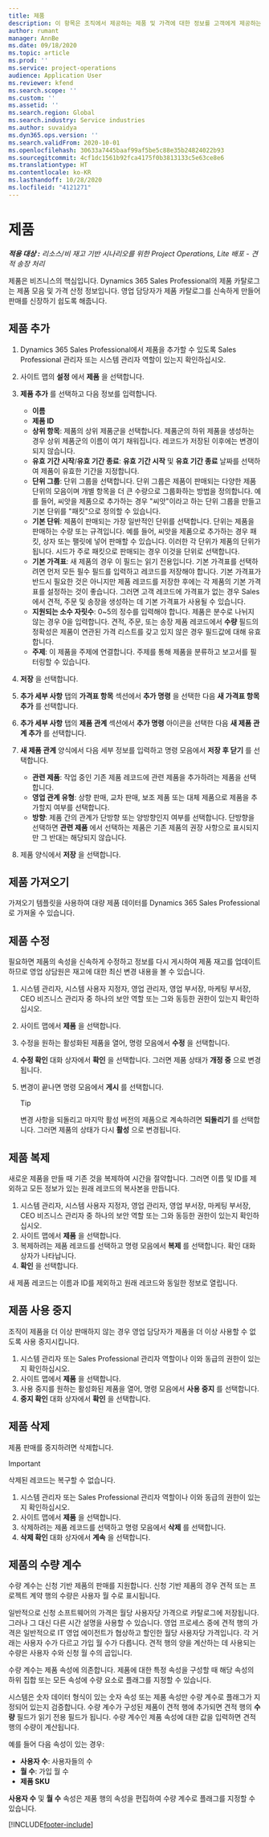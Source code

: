 ```yaml
---
title: 제품
description: 이 항목은 조직에서 제공하는 제품 및 가격에 대한 정보를 고객에게 제공하는 데 사용할 수 있는 제품 카탈로그에 대한 정보를 제공합니다.
author: rumant
manager: AnnBe
ms.date: 09/18/2020
ms.topic: article
ms.prod: ''
ms.service: project-operations
audience: Application User
ms.reviewer: kfend
ms.search.scope: ''
ms.custom: ''
ms.assetid: ''
ms.search.region: Global
ms.search.industry: Service industries
ms.author: suvaidya
ms.dyn365.ops.version: ''
ms.search.validFrom: 2020-10-01
ms.openlocfilehash: 30633a7445baaf99af5be5c88e35b24824022b93
ms.sourcegitcommit: 4cf1dc1561b92fca4175f0b3813133c5e63ce8e6
ms.translationtype: HT
ms.contentlocale: ko-KR
ms.lasthandoff: 10/28/2020
ms.locfileid: "4121271"
---
```

# <a name="products"></a>제품

_**적용 대상 :** 리소스/비 재고 기반 시나리오를 위한 Project Operations, Lite 배포 - 견적 송장 처리_

제품은 비즈니스의 핵심입니다. Dynamics 365 Sales Professional의 제품 카탈로그는 제품 모음 및 가격 산정 정보입니다. 영업 담당자가 제품 카탈로그를 신속하게 만들어 판매를 신장하기 쉽도록 해줍니다.

## <a name="add-a-product"></a>제품 추가

1.  Dynamics 365 Sales Professional에서 제품을 추가할 수 있도록 Sales Professional 관리자 또는 시스템 관리자 역할이 있는지 확인하십시오.
2.  사이트 맵의 **설정** 에서 **제품** 을 선택합니다.
3.  **제품 추가** 를 선택하고 다음 정보를 입력합니다.

    -  **이름**
    -  **제품 ID**
    -  **상위 항목**: 제품의 상위 제품군을 선택합니다. 제품군의 하위 제품을 생성하는 경우 상위 제품군의 이름이 여기 채워집니다. 레코드가 저장된 이후에는 변경이 되지 않습니다.
    -  **유효 기간 시작**/**유효 기간 종료**: **유효 기간 시작** 및 **유효 기간 종료** 날짜를 선택하여 제품이 유효한 기간을 지정합니다.
    -  **단위 그룹**: 단위 그룹을 선택합니다. 단위 그룹은 제품이 판매되는 다양한 제품 단위의 모음이며 개별 항목을 더 큰 수량으로 그룹화하는 방법을 정의합니다. 예를 들어, 씨앗을 제품으로 추가하는 경우 "씨앗"이라고 하는 단위 그룹을 만들고 기본 단위를 "패킷"으로 정의할 수 있습니다.
    -  **기본 단위**: 제품이 판매되는 가장 일반적인 단위를 선택합니다. 단위는 제품을 판매하는 수량 또는 규격입니다. 예를 들어, 씨앗을 제품으로 추가하는 경우 패킷, 상자 또는 팰릿에 넣어 판매할 수 있습니다. 이러한 각 단위가 제품의 단위가 됩니다. 시드가 주로 패킷으로 판매되는 경우 이것을 단위로 선택합니다.
    -  **기본 가격표**: 새 제품의 경우 이 필드는 읽기 전용입니다. 기본 가격표를 선택하려면 먼저 모든 필수 필드를 입력하고 레코드를 저장해야 합니다. 기본 가격표가 반드시 필요한 것은 아니지만 제품 레코드를 저장한 후에는 각 제품의 기본 가격표를 설정하는 것이 좋습니다. 그러면 고객 레코드에 가격표가 없는 경우 Sales에서 견적, 주문 및 송장을 생성하는 데 기본 가격표가 사용될 수 있습니다.
    -  **지원되는 소수 자릿수**: 0~5의 정수를 입력해야 합니다. 제품은 분수로 나뉘지 않는 경우 0을 입력합니다. 견적, 주문, 또는 송장 제품 레코드에서 **수량** 필드의 정확성은 제품이 연관된 가격 리스트를 갖고 있지 않은 경우 필드값에 대해 유효합니다.
    -  **주제**: 이 제품을 주제에 연결합니다. 주제를 통해 제품을 분류하고 보고서를 필터링할 수 있습니다.

4.  **저장** 을 선택합니다.
5.  **추가 세부 사항** 탭의 **가격표 항목** 섹션에서 **추가 명령** 을 선택한 다음 **새 가격표 항목 추가** 를 선택합니다.
7.  **추가 세부 사항** 탭의 **제품 관계** 섹션에서 **추가 명령** 아이콘을 선택한 다음 **새 제품 관계 추가** 를 선택합니다.
8.  **새 제품 관계** 양식에서 다음 세부 정보를 입력하고 명령 모음에서 **저장 후 닫기** 를 선택합니다.

    -   **관련 제품**: 작업 중인 기존 제품 레코드에 관련 제품을 추가하려는 제품을 선택합니다.
    -   **영업 관계 유형**: 상향 판매, 교차 판매, 보조 제품 또는 대체 제품으로 제품을 추가할지 여부를 선택합니다.
    -   **방향**: 제품 간의 관계가 단방향 또는 양방향인지 여부를 선택합니다. 단방향을 선택하면 **관련 제품** 에서 선택하는 제품은 기존 제품의 권장 사항으로 표시되지만 그 반대는 해당되지 않습니다.

9.  제품 양식에서 **저장** 을 선택합니다.

## <a name="import-products"></a>제품 가져오기

가져오기 템플릿을 사용하여 대량 제품 데이터를 Dynamics 365 Sales Professional로 가져올 수 있습니다.

## <a name="revise-a-product"></a>제품 수정

필요하면 제품의 속성을 신속하게 수정하고 정보를 다시 게시하여 제품 재고를 업데이트하므로 영업 상담원은 재고에 대한 최신 변경 내용을 볼 수 있습니다.

1.  시스템 관리자, 시스템 사용자 지정자, 영업 관리자, 영업 부서장, 마케팅 부서장, CEO 비즈니스 관리자 중 하나의 보안 역할 또는 그와 동등한 권한이 있는지 확인하십시오.
2.  사이트 맵에서 **제품** 을 선택합니다.
3.  수정을 원하는 활성화된 제품을 열어, 명령 모음에서 **수정** 을 선택합니다.
4.  **수정 확인** 대화 상자에서 **확인** 을 선택합니다. 그러면 제품 상태가 **개정 중** 으로 변경됩니다.
5.  변경이 끝나면 명령 모음에서 **게시** 를 선택합니다.

    > [!TIP]
    > 변경 사항을 되돌리고 마지막 활성 버전의 제품으로 계속하려면 **되돌리기** 를 선택합니다. 그러면 제품의 상태가 다시 **활성** 으로 변경됩니다.

## <a name="clone-a-product"></a>제품 복제 

새로운 제품을 만들 때 기존 것을 복제하여 시간을 절약합니다. 그러면 이름 및 ID를 제외하고 모든 정보가 있는 원래 레코드의 복사본을 만듭니다.

1.  시스템 관리자, 시스템 사용자 지정자, 영업 관리자, 영업 부서장, 마케팅 부서장, CEO 비즈니스 관리자 중 하나의 보안 역할 또는 그와 동등한 권한이 있는지 확인하십시오.
2.  사이트 맵에서 **제품** 을 선택합니다.
3.  복제하려는 제품 레코드를 선택하고 명령 모음에서 **복제** 를 선택합니다. 확인 대화 상자가 나타납니다.
4.  **확인** 을 선택합니다.

새 제품 레코드는 이름과 ID를 제외하고 원래 레코드와 동일한 정보로 열립니다.

## <a name="retire-a-product"></a>제품 사용 중지 

조직이 제품을 더 이상 판매하지 않는 경우 영업 담당자가 제품을 더 이상 사용할 수 없도록 사용 중지시킵니다.

1.  시스템 관리자 또는 Sales Professional 관리자 역할이나 이와 동급의 권한이 있는지 확인하십시오.
2.  사이트 맵에서 **제품** 을 선택합니다.
3.  사용 중지를 원하는 활성화된 제품을 열어, 명령 모음에서 **사용 중지** 를 선택합니다.
4.  **중지 확인** 대화 상자에서 **확인** 을 선택합니다.


## <a name="delete-a-product"></a>제품 삭제

제품 판매를 중지하려면 삭제합니다.

> [!IMPORTANT]
> 삭제된 레코드는 복구할 수 없습니다.

1.  시스템 관리자 또는 Sales Professional 관리자 역할이나 이와 동급의 권한이 있는지 확인하십시오.
2.  사이트 맵에서 **제품** 을 선택합니다.
3.  삭제하려는 제품 레코드를 선택하고 명령 모음에서 **삭제** 를 선택합니다.
4.  **삭제 확인** 대화 상자에서 **계속** 을 선택합니다.
 
 ## <a name="quantity-factors-for-products"></a>제품의 수량 계수

수량 계수는 신청 기반 제품의 판매를 지원합니다. 신청 기반 제품의 경우 견적 또는 프로젝트 계약 행의 수량은 사용자 월 수로 표시됩니다.

일반적으로 신청 소프트웨어의 가격은 월당 사용자당 가격으로 카탈로그에 저장됩니다. 그러나 그 대신 다른 시간 설명을 사용할 수 있습니다. 영업 프로세스 중에 견적 행의 가격은 일반적으로 IT 영업 에이전트가 협상하고 할인한 월당 사용자당 가격입니다. 각 거래는 사용자 수가 다르고 가입 월 수가 다릅니다. 견적 행의 양을 계산하는 데 사용되는 수량은 사용자 수와 신청 월 수의 곱입니다.

수량 계수는 제품 속성에 의존합니다. 제품에 대한 특정 속성을 구성할 때 해당 속성의 하위 집합 또는 모든 속성에 수량 요소로 플래그를 지정할 수 있습니다.

시스템은 숫자 데이터 형식이 있는 숫자 속성 또는 제품 속성만 수량 계수로 플래그가 지정되어 있는지 검증합니다. 수량 계수가 구성된 제품이 견적 행에 추가되면 견적 행의 **수량** 필드가 읽기 전용 필드가 됩니다. 수량 계수인 제품 속성에 대한 값을 입력하면 견적 행의 수량이 계산됩니다.

예를 들어 다음 속성이 있는 경우: 

- **사용자 수**: 사용자들의 수 
- **월 수**: 가입 월 수
- **제품 SKU** 

**사용자 수** 및 **월 수** 속성은 제품 행의 속성을 편집하여 수량 계수로 플래그를 지정할 수 있습니다. 


[!INCLUDE[footer-include](../includes/footer-banner.md)]